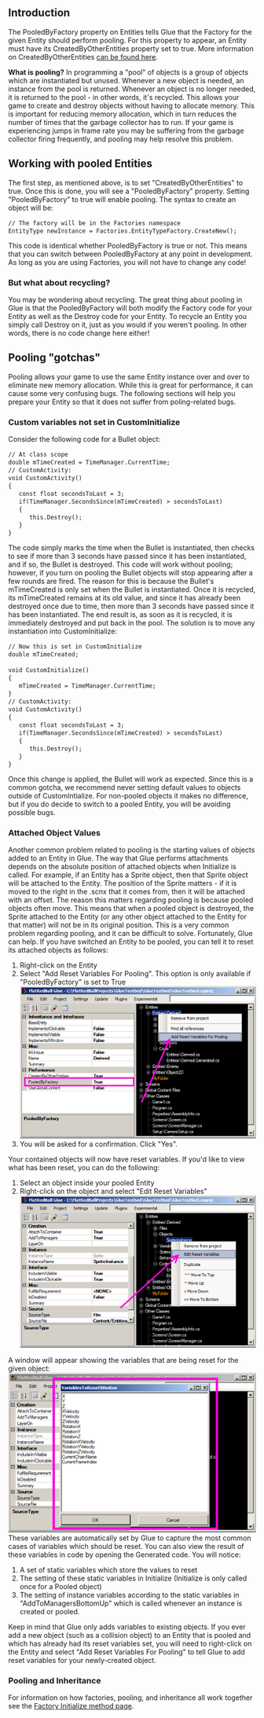 ## Introduction

The PooledByFactory property on Entities tells Glue that the Factory for the given Entity should perform pooling. For this property to appear, an Entity must have its CreatedByOtherEntities property set to true. More information on CreatedByOtherEntities [can be found here](/frb/docs/index.php?title=Glue:Tutorials:Entities_Created_by_Other_Entities.md "Glue:Tutorials:Entities Created by Other Entities").

**What is pooling?** In programming a "pool" of objects is a group of objects which are instantiated but unused. Whenever a new object is needed, an instance from the pool is returned. Whenever an object is no longer needed, it is returned to the pool - in other words, it's recycled. This allows your game to create and destroy objects without having to allocate memory. This is important for reducing memory allocation, which in turn reduces the number of times that the garbage collector has to run. If your game is experiencing jumps in frame rate you may be suffering from the garbage collector firing frequently, and pooling may help resolve this problem.

## Working with pooled Entities

The first step, as mentioned above, is to set "CreatedByOtherEntities" to true. Once this is done, you will see a "PooledByFactory" property. Setting "PooledByFactory" to true will enable pooling. The syntax to create an object will be:

    // The factory will be in the Factories namespace
    EntityType newInstance = Factories.EntityTypeFactory.CreateNew();

This code is identical whether PooledByFactory is true or not. This means that you can switch between PooledByFactory at any point in development. As long as you are using Factories, you will not have to change any code!

### But what about recycling?

You may be wondering about recycling. The great thing about pooling in Glue is that the PooledByFactory will both modify the Factory code for your Entity as well as the Destroy code for your Entity. To recycle an Entity you simply call Destroy on it, just as you would if you weren't pooling. In other words, there is no code change here either!

## Pooling "gotchas"

Pooling allows your game to use the same Entity instance over and over to eliminate new memory allocation. While this is great for performance, it can cause some very confusing bugs. The following sections will help you prepare your Entity so that it does not suffer from poling-related bugs.

### Custom variables not set in CustomInitialize

Consider the following code for a Bullet object:

    // At class scope
    double mTimeCreated = TimeManager.CurrentTime;
    // CustomActivity:
    void CustomActivity()
    {
       const float secondsToLast = 3;
       if(TimeManager.SecondsSince(mTimeCreated) > secondsToLast)
       {
          this.Destroy();
       }
    }

The code simply marks the time when the Bullet is instantiated, then checks to see if more than 3 seconds have passed since it has been instantiated, and if so, the Bullet is destroyed. This code will work without pooling; however, if you turn on pooling the Bullet objects will stop appearing after a few rounds are fired. The reason for this is because the Bullet's mTimeCreated is only set when the Bullet is instantiated. Once it is recycled, its mTimeCreated remains at its old value, and since it has already been destroyed once due to time, then more than 3 seconds have passed since it has been instantiated. The end result is, as soon as it is recycled, it is immediately destroyed and put back in the pool. The solution is to move any instantiation into CustomInitialize:

    // Now this is set in CustomInitialize
    double mTimeCreated;

    void CustomInitialize()
    {
       mTimeCreated = TimeManager.CurrentTime;
    } 
    // CustomActivity:
    void CustomActivity()
    {
       const float secondsToLast = 3;
       if(TimeManager.SecondsSince(mTimeCreated) > secondsToLast)
       {
          this.Destroy();
       }
    }

Once this change is applied, the Bullet will work as expected. Since this is a common gotcha, we recommend never setting default values to objects outside of CustomIntialize. For non-pooled objects it makes no difference, but if you do decide to switch to a pooled Entity, you will be avoiding possible bugs.

### Attached Object Values

Another common problem related to pooling is the starting values of objects added to an Entity in Glue. The way that Glue performs attachments depends on the absolute position of attached objects when Initialize is called. For example, if an Entity has a Sprite object, then that Sprite object will be attached to the Entity. The position of the Sprite matters - if it is moved to the right in the .scnx that it comes from, then it will be attached with an offset. The reason this matters regarding pooling is because pooled objects often move. This means that when a pooled object is destroyed, the Sprite attached to the Entity (or any other object attached to the Entity for that matter) will not be in its original position. This is a very common problem regarding pooling, and it can be difficult to solve. Fortunately, Glue can help. If you have switched an Entity to be pooled, you can tell it to reset its attached objects as follows:

1.  Right-click on the Entity
2.  Select "Add Reset Variables For Pooling". This option is only available if "PooledByFactory" is set to True![AddResetVariablesForPooling.png](/media/migrated_media-AddResetVariablesForPooling.png)
3.  You will be asked for a confirmation. Click "Yes".

Your contained objects will now have reset variables. If you'd like to view what has been reset, you can do the following:

1.  Select an object inside your pooled Entity
2.  Right-click on the object and select "Edit Reset Variables"![EditResetVariables.png](/media/migrated_media-EditResetVariables.png)

A window will appear showing the variables that are being reset for the given object:![EditResetVariablesWindow.png](/media/migrated_media-EditResetVariablesWindow.png) These variables are automatically set by Glue to capture the most common cases of variables which should be reset. You can also view the result of these variables in code by opening the Generated code. You will notice:

1.  A set of static variables which store the values to reset
2.  The setting of these static variables in Initialize (Initialize is only called once for a Pooled object)
3.  The setting of instance variables according to the static variables in "AddToManagersBottomUp" which is called whenever an instance is created or pooled.

Keep in mind that Glue only adds variables to existing objects. If you ever add a new object (such as a collision object) to an Entity that is pooled and which has already had its reset variables set, you will need to right-click on the Entity and select "Add Reset Variables For Pooling" to tell Glue to add reset variables for your newly-created object.

### Pooling and Inheritance

For information on how factories, pooling, and inheritance all work together see the [Factory Initialize method page](/frb/docs/index.php?title=Glue:Reference:Factory:Initialize.md "Glue:Reference:Factory:Initialize").
